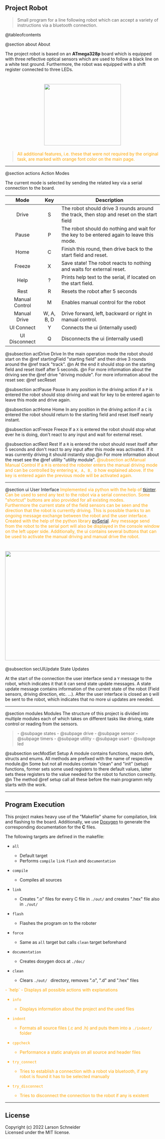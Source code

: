 ## Project Robot        

<blockquote>
    <p>Small program for a line following robot which can accept a variety of instructions via a bluetooth connection.
</p>
</blockquote>

@tableofcontents

@section about About

The project robot is based on an **ATmega328p** board which is equipped with three reflective optical sensors which are 
used to follow a black line on a white test ground. Furthermore, the robot was equipped with a shift register connected to 
three LEDs.

<h1 align="center">
<img src="robot.png" alt=" " width="250" height="200">
</h1>

<blockquote style="color:orange">
    <p>All additional features, i.e. these that were not required by the original task,
are marked with orange font color on the main page.</p>
</blockquote>

---
@section actions Action Modes

The current mode is selected by sending the related key via a serial connection to the board.

|      Mode      |    Key     | Description                                                                              |
|:--------------:|:----------:|------------------------------------------------------------------------------------------|
|     Drive      |     S      | The robot should drive 3 rounds around the track, then stop and reset on the start field |
|     Pause      |     P      | The robot should do nothing and wait for the key to be entered again to leave this mode. |
|      Home      |     C      | Finish this round, then drive back to the start field and reset.                         |
|     Freeze     |     X      | Save state! The robot reacts to nothing and waits for external reset.                    |
|      Help      |     ?      | Prints help text to the serial, if located on the start field.                           |
|      Rest      |     R      | Resets the robot after 5 seconds                                                         |
| Manual Control |     M      | Enables manual control for the robot                                                     |
|  Manual Drive  | W, A, B, D | Drive forward, left, backward or right in manual control.                                |
|   UI Connect   |     Y      | Connects the ui (internally used)                                                        |
| UI Disconnect  |     Q      | Disconnects the ui (internally used)                                                     |

@subsection actDrive Drive
In the main operation mode the robot should start on the @ref startingField "starting field" and
then drive 3 rounds around the @ref track "track". @n At the end it should stop on the starting field and
reset itself after 5 seconds. @n
For more information about the driving see the @ref drive "driving module".
For more information about the reset see: @ref secReset

@subsection actPause Pause
In any position in the driving action if a `P` is entered the robot should stop driving and wait for key to be entered 
again to leave this mode and drive again.

@subsection actHome Home
In any position in the driving action if a `C` is entered the robot should return to the starting field and reset itself 
nearly instant.

@subsection actFreeze Freeze
If a `X` is entered the robot should stop what ever he is doing, don't react to any input and wait for external reset.

@subsection actRest Rest
If a `R` is entered the robot should reset itself after 5 seconds and  don't react to any input after this mode was
activated. If it was currently driving it should instantly stop.@n
For more information about the reset see the @ref utility "utility module".
<span style="color:orange">
@subsection actManual Manual Control
If a `M` is entered the roboter enters the manual driving mode and can be controlled by entering `W, A, B, D` how 
explained above. If the key is entered again the previous mode will be activated again.
</span>

---
@section ui User Interface
<span style="color:orange">
Implemented via python with the help of [tkinter](https://docs.python.org/3/library/tkinter.html). Can be used to send 
any text to the robot via a serial connection. Some "shortcut" buttons are also provided for all existing modes.<br>
Furthermore the current state of the field sensors can be seen and the direction that the robot is currently driving.
This is possible thanks to an ongoing message exchange between the robot and the user interface. Created with the help 
of the python library [pySerial](https://pyserial.readthedocs.io/en/latest/pyserial.html). Any message send from the
robot to the serial port will also be displayed in the console window on the left upper side. Additionally, the ui 
contains several buttons that can be used to activate the manual driving and manual drive the robot.

<h1 align="center">
<img src="user_interface.png" alt=" " width="666" height="356">
</h1>

@subsection secUIUpdate State Updates

At the start of the connection the user interface send a `Y` message to the robot, which indicates it that it can send 
state update messages. A state update message contains information of the current state of the robot (Field sensors,
driving direction, etc. ...). After the user interface is closed an `Q` will be sent to the robot, which indicates that
no more ui updates are needed.
</span>

---
@section modules Modules
The structure of this project is divided into multiple modules each of which takes on different
tasks like driving, state control or reading from the sensors.
<blockquote>
- @subpage states
- @subpage drive
- @subpage sensor
- @subpage timers
- @subpage utility
- @subpage usart
- @subpage led
</blockquote>
@subsection secModSet Setup
A module contains functions, macro defs, structs and enums. All methods are prefixed with the
name of respective module.@n
Some but not all modules contain "clean" and "init" (setup) functions, former sets some used registers
to there default values, latter sets these registers to the value needed for the robot to
function correctly. @n
The method @ref setup call all these before the main programm relly starts with the work.

---
## Program Execution
This project makes heavy use of the "Makefile" shame for compilation, link and flashing to the board. 
Additionally, we use [Doxygen](https://doxygen.nl/) to generate the corresponding documentation for the **C** files.

The following targets are defined in the makefile:
- `all`
  - Default target
  - Performs `compile` `link` `flash` and `documentation`

- `compile`
  - Compiles all sources

- `link`
  - Creates ".o" files for every C file in `./out/` and creates ".hex" file also in `./out/`

- `flash`
  - Flashes the program on to the roboter

- `force`
  - Same as `all` target but calls `clean` target beforehand

- `documentation`
  - Creates doxygen docs at `./doc/`

- `clean`
  - Clears `./out/ ` directory, removes ".o", ".d" and ".hex" files
<span style="color:orange">
- `help`
  - Displays all possible actions with explanations

- `info`
  - Displays information about the project and the used files

- `indent`
  - Formats all source files (.c and .h) and puts them into a `./indent/` folder

- `cppcheck`
  - Performance a static analysis on all source and header files

- `try_connect`
  - Tries to establish a connection with a robot via bluetooth, if any robot is found it has to be selected manually

- `try_disconnect`
  - Tries to disconnect the connection to the robot if any is existent

</span>

---
## License
Copyright (c) 2022 Larson Schneider<br>
Licensed under the MIT license.